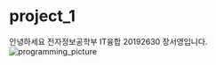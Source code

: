 # project_1
안녕하세요 전자정보공학부 IT융합 20192630 장서영입니다.
![programming_picture](https://user-images.githubusercontent.com/58383157/69911062-0bc00580-1459-11ea-8651-50fac6ee1de3.jpg)
